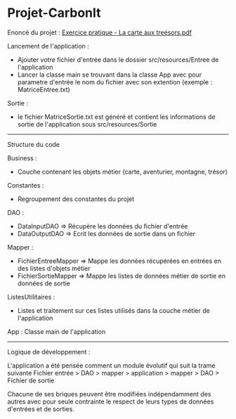 # Projet-CarbonIt

Enoncé du projet :
[Exercice pratique - La carte aux treėsors.pdf](https://github.com/AlexisRelin/Projet-CarbonIt/files/10960636/Exercice.pratique.-.La.carte.aux.treesors.pdf)

Lancement de l'application :
- Ajouter votre fichier d'entrée dans le dossier src/resources/Entree de l'application
- Lancer la classe main se trouvant dans la classe App avec pour parametre d'entrée le nom du fichier avec son extention (exemple : MatriceEntree.txt)

Sortie :
- le fichier MatriceSortie.txt est généré et contient les informations de sortie de l'application sous src/resources/Sortie

____________________________________________________________________________________
Structure du code

Business : 
- Couche contenant les objets métier (carte, aventurier, montagne, trésor) 

Constantes : 
- Regroupement des constantes du projet

DAO :
- DataInputDAO => Récupère les données du fichier d'entrée
- DataOutputDAO => Ecrit les données de sortie dans un fichier

Mapper :
- FichierEntreeMapper => Mappe les données récupérées en entrées en des listes d'objets métier
- FichierSortieMapper => Mappe les listes de données métier de sortie en données de sortie

ListesUtilitaires : 
- Listes et traitement sur ces listes utilisés dans la couche métier de l'application

App : Classe main de l'application
____________________________________________________________________________________
Logique de développement :

L'application a été pensée comment un module évolutif qui suit la trame suivante
Fichier entrée > DAO > mapper > application > mapper > DAO > Fichier de sortie

Chacune de ses briques peuvent être modifiées indépendamment des autres avec pour seule contrainte le respect de leurs types de données d'entrées et de sorties. 
